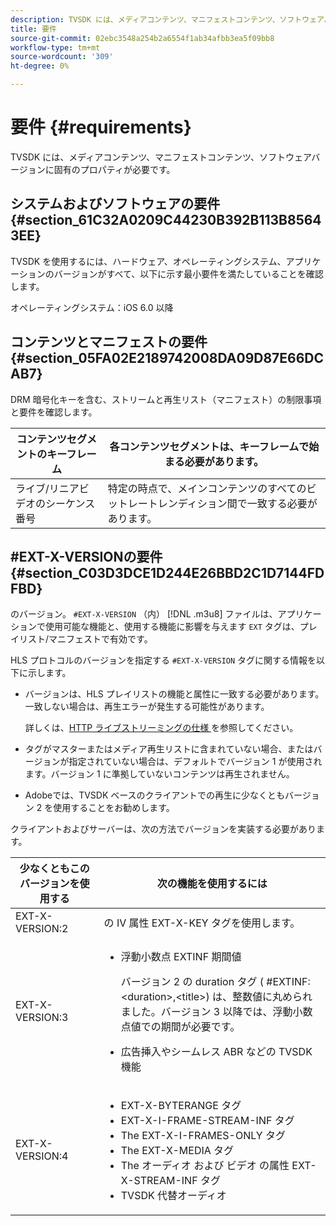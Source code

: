```yaml
---
description: TVSDK には、メディアコンテンツ、マニフェストコンテンツ、ソフトウェアバージョンに固有のプロパティが必要です。
title: 要件
source-git-commit: 02ebc3548a254b2a6554f1ab34afbb3ea5f09bb8
workflow-type: tm+mt
source-wordcount: '309'
ht-degree: 0%

---
```


# 要件 {#requirements}

TVSDK には、メディアコンテンツ、マニフェストコンテンツ、ソフトウェアバージョンに固有のプロパティが必要です。

## システムおよびソフトウェアの要件 {#section_61C32A0209C44230B392B113B85643EE}

TVSDK を使用するには、ハードウェア、オペレーティングシステム、アプリケーションのバージョンがすべて、以下に示す最小要件を満たしていることを確認します。

オペレーティングシステム：iOS 6.0 以降

## コンテンツとマニフェストの要件 {#section_05FA02E2189742008DA09D87E66DCAB7}

DRM 暗号化キーを含む、ストリームと再生リスト（マニフェスト）の制限事項と要件を確認します。

| コンテンツセグメントのキーフレーム | 各コンテンツセグメントは、キーフレームで始まる必要があります。 |
|---|---|
| ライブ/リニアビデオのシーケンス番号 | 特定の時点で、メインコンテンツのすべてのビットレートレンディション間で一致する必要があります。 |

## #EXT-X-VERSIONの要件 {#section_C03D3DCE1D244E26BBD2C1D7144FDFBD}

のバージョン。 `#EXT-X-VERSION` （内） [!DNL .m3u8] ファイルは、アプリケーションで使用可能な機能と、使用する機能に影響を与えます `EXT` タグは、プレイリスト/マニフェストで有効です。

HLS プロトコルのバージョンを指定する `#EXT-X-VERSION` タグに関する情報を以下に示します。

* バージョンは、HLS プレイリストの機能と属性に一致する必要があります。一致しない場合は、再生エラーが発生する可能性があります。

  詳しくは、[HTTP ライブストリーミングの仕様 ](https://datatracker.ietf.org/doc/draft-pantos-http-live-streaming/?include_text=1) を参照してください。
* タグがマスターまたはメディア再生リストに含まれていない場合、またはバージョンが指定されていない場合は、デフォルトでバージョン 1 が使用されます。バージョン 1 に準拠していないコンテンツは再生されません。
* Adobeでは、TVSDK ベースのクライアントでの再生に少なくともバージョン 2 を使用することをお勧めします。

クライアントおよびサーバーは、次の方法でバージョンを実装する必要があります。

<table id="table_62EB98EDD9DE49EC84CB1C7D59BC40E6"> 
 <thead> 
  <tr> 
   <th colname="1" class="entry"> 少なくともこのバージョンを使用する </th> 
   <th colname="2" class="entry"> 次の機能を使用するには </th> 
  </tr> 
 </thead>
 <tbody> 
  <tr> 
   <td colname="1"> <span class="codeph"> EXT-X-VERSION:2 </span> </td> 
   <td colname="2"> の IV 属性 <span class="codeph"> EXT-X-KEY </span> タグを使用します。 </td> 
  </tr> 
  <tr> 
   <td colname="1"> <span class="codeph"> EXT-X-VERSION:3 </span> </td> 
   <td colname="2"> 
    <ul id="ul_C9500D3F934848639C204BF248F139FF"> 
     <li id="li_535A7E3FABCB46FE872A7EA5DE2A1784">浮動小数点 <span class="codeph"> EXTINF </span> 期間値 <p>バージョン 2 の duration タグ (<span class="codeph"> #EXTINF: </span>&lt;duration&gt;,&lt;title&gt;) は、整数値に丸められました。バージョン 3 以降では、浮動小数点値での期間が必要です。 </p> </li> 
     <li id="li_8DF5E91F1D5D4E19894595E1FE0A5EDE"> 広告挿入やシームレス ABR などの TVSDK 機能 </li> 
    </ul> </td> 
  </tr> 
  <tr> 
   <td colname="1"> <p> <span class="codeph"> EXT-X-VERSION:4 </span> </p> </td> 
   <td colname="2"> <p> 
     <ul id="ul_99E24D013E3141308B5A57446A9B8033"> 
      <li id="li_F36E65ADD2CA451C82FF18DBD5667927"><span class="codeph"> EXT-X-BYTERANGE </span> タグ </li> 
      <li id="li_8C653168A7B84D11AC233E7548A8D2EF"><span class="codeph"> EXT-X-I-FRAME-STREAM-INF </span> タグ </li> 
      <li id="li_2922B34717CB4F6189068529CDBE6D10">The <span class="codeph"> EXT-X-I-FRAMES-ONLY </span> タグ </li> 
      <li id="li_D015D78E217641D7867EB509E9F9EEE2">The <span class="codeph"> EXT-X-MEDIA </span> タグ </li> 
      <li id="li_CA068EA381984F5497FE67617CA8BB34">The <span class="codeph"> オーディオ </span> および <span class="codeph"> ビデオ </span> の属性 <span class="codeph"> EXT-X-STREAM-INF </span> タグ </li> 
      <li id="li_EE78CC7D194A4EB2897F9AE8E4B081B8"> TVSDK 代替オーディオ </li> 
     </ul> </p> </td> 
  </tr> 
 </tbody> 
</table>
